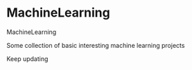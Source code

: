 # MachineLearning
 MachineLearning

Some collection of basic interesting machine learning projects

Keep updating
